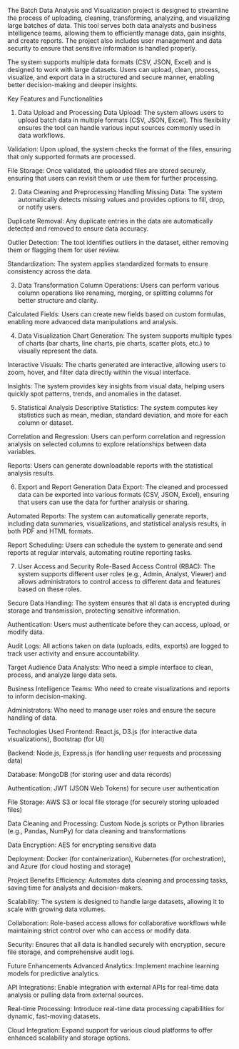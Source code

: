 The Batch Data Analysis and Visualization project is designed to streamline the process of uploading, cleaning, transforming, analyzing, and visualizing large batches of data. This tool serves both data analysts and business intelligence teams, allowing them to efficiently manage data, gain insights, and create reports. The project also includes user management and data security to ensure that sensitive information is handled properly.

The system supports multiple data formats (CSV, JSON, Excel) and is designed to work with large datasets. Users can upload, clean, process, visualize, and export data in a structured and secure manner, enabling better decision-making and deeper insights.

Key Features and Functionalities
1. Data Upload and Processing
Data Upload: The system allows users to upload batch data in multiple formats (CSV, JSON, Excel). This flexibility ensures the tool can handle various input sources commonly used in data workflows.

Validation: Upon upload, the system checks the format of the files, ensuring that only supported formats are processed.

File Storage: Once validated, the uploaded files are stored securely, ensuring that users can revisit them or use them for further processing.

2. Data Cleaning and Preprocessing
Handling Missing Data: The system automatically detects missing values and provides options to fill, drop, or notify users.

Duplicate Removal: Any duplicate entries in the data are automatically detected and removed to ensure data accuracy.

Outlier Detection: The tool identifies outliers in the dataset, either removing them or flagging them for user review.

Standardization: The system applies standardized formats to ensure consistency across the data.

3. Data Transformation
Column Operations: Users can perform various column operations like renaming, merging, or splitting columns for better structure and clarity.

Calculated Fields: Users can create new fields based on custom formulas, enabling more advanced data manipulations and analysis.

4. Data Visualization
Chart Generation: The system supports multiple types of charts (bar charts, line charts, pie charts, scatter plots, etc.) to visually represent the data.

Interactive Visuals: The charts generated are interactive, allowing users to zoom, hover, and filter data directly within the visual interface.

Insights: The system provides key insights from visual data, helping users quickly spot patterns, trends, and anomalies in the dataset.

5. Statistical Analysis
Descriptive Statistics: The system computes key statistics such as mean, median, standard deviation, and more for each column or dataset.

Correlation and Regression: Users can perform correlation and regression analysis on selected columns to explore relationships between data variables.

Reports: Users can generate downloadable reports with the statistical analysis results.

6. Export and Report Generation
Data Export: The cleaned and processed data can be exported into various formats (CSV, JSON, Excel), ensuring that users can use the data for further analysis or sharing.

Automated Reports: The system can automatically generate reports, including data summaries, visualizations, and statistical analysis results, in both PDF and HTML formats.

Report Scheduling: Users can schedule the system to generate and send reports at regular intervals, automating routine reporting tasks.

7. User Access and Security
Role-Based Access Control (RBAC): The system supports different user roles (e.g., Admin, Analyst, Viewer) and allows administrators to control access to different data and features based on these roles.

Secure Data Handling: The system ensures that all data is encrypted during storage and transmission, protecting sensitive information.

Authentication: Users must authenticate before they can access, upload, or modify data.

Audit Logs: All actions taken on data (uploads, edits, exports) are logged to track user activity and ensure accountability.

Target Audience
Data Analysts: Who need a simple interface to clean, process, and analyze large data sets.

Business Intelligence Teams: Who need to create visualizations and reports to inform decision-making.

Administrators: Who need to manage user roles and ensure the secure handling of data.

Technologies Used
Frontend: React.js, D3.js (for interactive data visualizations), Bootstrap (for UI)

Backend: Node.js, Express.js (for handling user requests and processing data)

Database: MongoDB (for storing user and data records)

Authentication: JWT (JSON Web Tokens) for secure user authentication

File Storage: AWS S3 or local file storage (for securely storing uploaded files)

Data Cleaning and Processing: Custom Node.js scripts or Python libraries (e.g., Pandas, NumPy) for data cleaning and transformations

Data Encryption: AES for encrypting sensitive data

Deployment: Docker (for containerization), Kubernetes (for orchestration), and Azure (for cloud hosting and storage)

Project Benefits
Efficiency: Automates data cleaning and processing tasks, saving time for analysts and decision-makers.

Scalability: The system is designed to handle large datasets, allowing it to scale with growing data volumes.

Collaboration: Role-based access allows for collaborative workflows while maintaining strict control over who can access or modify data.

Security: Ensures that all data is handled securely with encryption, secure file storage, and comprehensive audit logs.

Future Enhancements
Advanced Analytics: Implement machine learning models for predictive analytics.

API Integrations: Enable integration with external APIs for real-time data analysis or pulling data from external sources.

Real-time Processing: Introduce real-time data processing capabilities for dynamic, fast-moving datasets.

Cloud Integration: Expand support for various cloud platforms to offer enhanced scalability and storage options.

